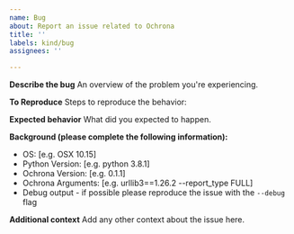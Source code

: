 ```yaml
---
name: Bug
about: Report an issue related to Ochrona
title: ''
labels: kind/bug
assignees: ''

---
```


**Describe the bug**
An overview of the problem you're experiencing.

**To Reproduce**
Steps to reproduce the behavior:

**Expected behavior**
What did you expected to happen.

**Background (please complete the following information):**
 - OS: [e.g. OSX 10.15]
 - Python Version: [e.g. python 3.8.1]
 - Ochrona Version: [e.g. 0.1.1]
 - Ochrona Arguments: [e.g. urllib3==1.26.2 --report_type FULL]
 - Debug output - if possible please reproduce the issue with the `--debug` flag

**Additional context**
Add any other context about the issue here.
